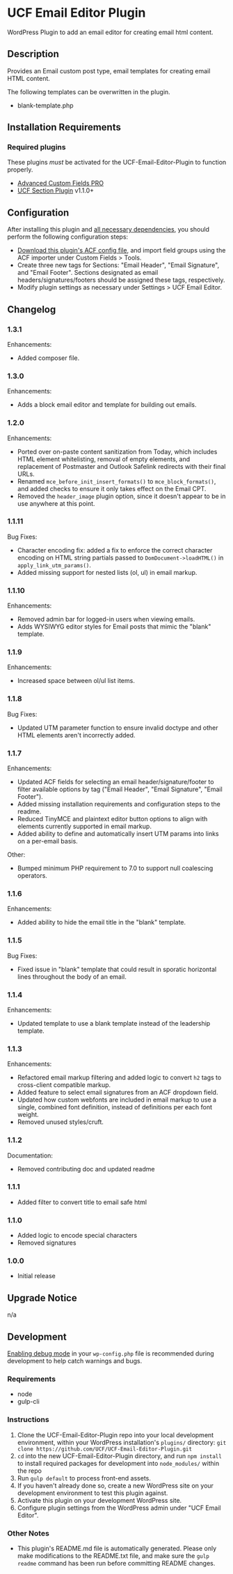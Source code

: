 # UCF Email Editor Plugin #

WordPress Plugin to add an email editor for creating email html content.


## Description ##

Provides an Email custom post type, email templates for creating email HTML content.

The following templates can be overwritten in the plugin.

* blank-template.php


## Installation Requirements ##

### Required plugins ###
These plugins _must_ be activated for the UCF-Email-Editor-Plugin to function properly.

* [Advanced Custom Fields PRO](https://advancedcustomfields.com/)
* [UCF Section Plugin](https://github.com/UCF/UCF-Section-Plugin) v1.1.0+


## Configuration ##

After installing this plugin and [all necessary dependencies](#installation-requirements), you should perform the following configuration steps:

* [Download this plugin's ACF config file](https://github.com/UCF/UCF-Email-Editor-Plugin/blob/master/dev/acf-export.json), and import field groups using the ACF importer under Custom Fields > Tools.
* Create three new tags for Sections: "Email Header", "Email Signature", and "Email Footer".  Sections designated as email headers/signatures/footers should be assigned these tags, respectively.
* Modify plugin settings as necessary under Settings > UCF Email Editor.


## Changelog ##

### 1.3.1 ###
Enhancements:
* Added composer file.

### 1.3.0 ###
Enhancements:
* Adds a block email editor and template for building out emails.

### 1.2.0 ###
Enhancements:
* Ported over on-paste content sanitization from Today, which includes HTML element whitelisting, removal of empty elements, and replacement of Postmaster and Outlook Safelink redirects with their final URLs.
* Renamed `mce_before_init_insert_formats()` to `mce_block_formats()`, and added checks to ensure it only takes effect on the Email CPT.
* Removed the `header_image` plugin option, since it doesn't appear to be in use anywhere at this point.

### 1.1.11 ###
Bug Fixes:
* Character encoding fix: added a fix to enforce the correct character encoding on HTML string partials passed to `DomDocument->loadHTML()` in `apply_link_utm_params()`.
* Added missing support for nested lists (ol, ul) in email markup.

### 1.1.10 ###
Enhancements:
* Removed admin bar for logged-in users when viewing emails.
* Adds WYSIWYG editor styles for Email posts that mimic the "blank" template.

### 1.1.9 ###
Enhancements:
* Increased space between ol/ul list items.

### 1.1.8 ###
Bug Fixes:
* Updated UTM parameter function to ensure invalid doctype and other HTML elements aren't incorrectly added.

### 1.1.7 ###
Enhancements:
* Updated ACF fields for selecting an email header/signature/footer to filter available options by tag ("Email Header", "Email Signature", "Email Footer").
* Added missing installation requirements and configuration steps to the readme.
* Reduced TinyMCE and plaintext editor button options to align with elements currently supported in email markup.
* Added ability to define and automatically insert UTM params into links on a per-email basis.

Other:
* Bumped minimum PHP requirement to 7.0 to support null coalescing operators.

### 1.1.6 ###
Enhancements:
* Added ability to hide the email title in the "blank" template.

### 1.1.5 ###
Bug Fixes:
* Fixed issue in "blank" template that could result in sporatic horizontal lines throughout the body of an email.

### 1.1.4 ###
Enhancements:
* Updated template to use a blank template instead of the leadership template.

### 1.1.3 ###
Enhancements:
* Refactored email markup filtering and added logic to convert `h2` tags to cross-client compatible markup.
* Added feature to select email signatures from an ACF dropdown field.
* Updated how custom webfonts are included in email markup to use a single, combined font definition, instead of definitions per each font weight.
* Removed unused styles/cruft.

### 1.1.2 ###
Documentation:
* Removed contributing doc and updated readme

### 1.1.1 ###
* Added filter to convert title to email safe html

### 1.1.0 ###
* Added logic to encode special characters
* Removed signatures

### 1.0.0 ###
* Initial release


## Upgrade Notice ##

n/a


## Development ##

[Enabling debug mode](https://codex.wordpress.org/Debugging_in_WordPress) in your `wp-config.php` file is recommended during development to help catch warnings and bugs.

### Requirements ###
* node
* gulp-cli

### Instructions ###
1. Clone the UCF-Email-Editor-Plugin repo into your local development environment, within your WordPress installation's `plugins/` directory: `git clone https://github.com/UCF/UCF-Email-Editor-Plugin.git`
2. `cd` into the new UCF-Email-Editor-Plugin directory, and run `npm install` to install required packages for development into `node_modules/` within the repo
3. Run `gulp default` to process front-end assets.
4. If you haven't already done so, create a new WordPress site on your development environment to test this plugin against.
5. Activate this plugin on your development WordPress site.
6. Configure plugin settings from the WordPress admin under "UCF Email Editor".

### Other Notes ###
* This plugin's README.md file is automatically generated. Please only make modifications to the README.txt file, and make sure the `gulp readme` command has been run before committing README changes.
